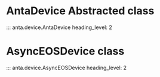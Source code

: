 # AntaDevice Abstracted class

::: anta.device.AntaDevice
    heading_level: 2

# AsyncEOSDevice class

::: anta.device.AsyncEOSDevice
    heading_level: 2

